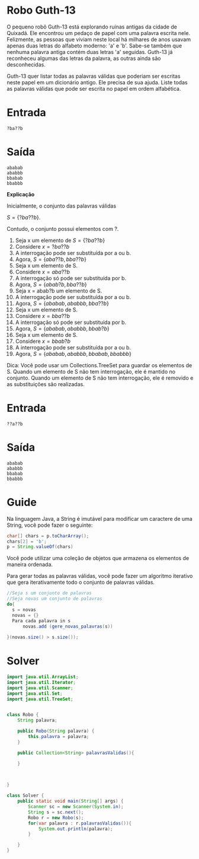 # Robo Guth-13

O pequeno robô Guth-13 está explorando ruínas antigas da cidade de Quixadá. Ele encontrou um pedaço de papel com uma palavra escrita nele. Felizmente, as pessoas que viviam neste local há milhares de anos usavam apenas duas letras do alfabeto moderno: 'a' e 'b'. Sabe-se também que nenhuma palavra antiga contém duas letras 'a' seguidas. Guth-13 já reconheceu algumas das letras da palavra, as outras ainda são desconhecidas.

Guth-13 quer listar todas as palavras válidas que poderiam ser escritas neste papel em um dicionário antigo. Ele precisa de sua ajuda. Liste todas as palavras válidas que pode ser escrita no papel em ordem alfabética.

# Entrada
```
?ba??b
```

# Saída

```
ababab
ababbb
bbabab
bbabbb
``` 

**Explicação**

Inicialmente, o conjunto das palavras válidas 

$S = \{?ba??b\}$.

Contudo, o conjunto possui elementos com ?.


1. Seja x um elemento de $S = \{?ba??b\}$ 
2. Considere $x = ?ba??b$ 
3. A interrogação pode ser substituída por a ou b.
4. Agora, $S = \{aba??b, bba??b\}$
5. Seja x um elemento de S. 
6. Considere $x = aba??b$ 
7. A interrogação só pode ser substituída por b.
8. Agora, $S = \{ abab?b, bba??b\}$
9. Seja x = abab?b um elemento de S. 
10. A interrogação pode ser substituída por a ou  b.
11. Agora, $S = \{ababab, ababbb, bba??b\}$
12. Seja x um elemento de S. 
13. Considere $x = bba??b$
14. A interrogação só pode ser substituída por b.
15. Agora, $S = \{ababab, ababbb, bbab?b\}$
16. Seja x um elemento de S. 
17. Considere $x = bbab?b$
18. A interrogação pode ser substituída por a ou  b.
19. Agora, $S = \{ababab, ababbb, bbabab, bbabbb\}$


Dica: Você pode usar um Collections.TreeSet para guardar os elementos de S. Quando um elemento de S não tem interrogação, ele é mantido no conjunto. Quando um elemento de S não tem interrogação, ele é removido e as substituições são realizadas.





# Entrada
```
??a??b
```

# Saída

```
ababab
ababbb
bbabab
bbabbb
``` 


# Guide

Na linguagem Java, a String é imutável para modificar um caractere de uma String, você pode fazer o seguinte:

```Java
char[] chars = p.toCharArray();
chars[2] = 'b';
p = String.valueOf(chars)
``` 

Você pode utilizar uma coleção de objetos que armazena os elementos de maneira ordenada.

Para gerar todas as palavras válidas, você pode fazer um algoritmo iterativo que gera iterativamente todo o conjunto de palavras válidas.

```Java
//Seja s um conjunto de palavras
//Seja novas um conjunto de palavras
do{
  s = novas
  novas = {}
  Para cada palavra in s
      novas.add (gere_novas_palavras(s))
  
}(novas.size() > s.size());
```

# Solver

```Java
import java.util.ArrayList;
import java.util.Iterator;
import java.util.Scanner;
import java.util.Set;
import java.util.TreeSet;


class Robo {
    String palavra;

    public Robo(String palavra) {
        this.palavra = palavra;
    }

    public Collection<String> palavrasValidas(){

    }
    


}

class Solver {
    public static void main(String[] args) {
        Scanner sc = new Scanner(System.in);
        String s = sc.next();
        Robo r = new Robo(s);
        for(var palavra : r.palavrasValidas()){
            System.out.println(palavra);
        }

    }   
}
```


